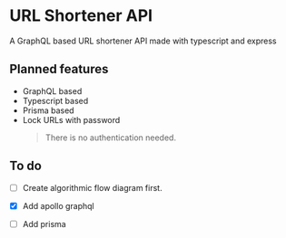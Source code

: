 # URL Shortener API

A GraphQL based URL shortener API made with typescript and express

## Planned features

* GraphQL based
* Typescript based
* Prisma based
* Lock URLs with password
  > There is no authentication needed.


## To do

- [ ] Create algorithmic flow diagram first.
- [x] Add apollo graphql 
- [ ] Add prisma


